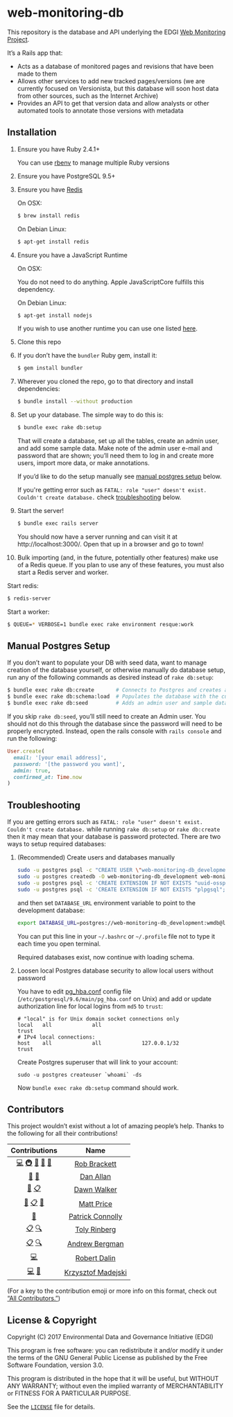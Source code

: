 # web-monitoring-db

This repository is the database and API underlying the EDGI [Web Monitoring Project](https://github.com/edgi-govdata-archiving/web-monitoring).

It’s a Rails app that:

- Acts as a database of monitored pages and revisions that have been made to them
- Allows other services to add new tracked pages/versions (we are currently focused on Versionista, but this database will soon host data from other sources, such as the Internet Archive)
- Provides an API to get that version data and allow analysts or other automated tools to annotate those versions with metadata


## Installation

1. Ensure you have Ruby 2.4.1+

   You can use [rbenv](https://github.com/rbenv/rbenv) to manage multiple Ruby versions

2. Ensure you have PostgreSQL 9.5+
3. Ensure you have [Redis](https://redis.io)

    On OSX:

    ```sh
    $ brew install redis
    ```

    On Debian Linux:

    ```sh
    $ apt-get install redis
    ```

4. Ensure you have a JavaScript Runtime

    On OSX:

    You do not need to do anything.  Apple JavaScriptCore fulfills this dependency.

    On Debian Linux:
    
    ```sh
    $ apt-get install nodejs
    ```
    If you wish to use another runtime you can use one listed [here](https://github.com/rails/execjs/blob/master/README.md).

5. Clone this repo
6. If you don’t have the `bundler` Ruby gem, install it:

    ```sh
    $ gem install bundler
    ```

7. Wherever you cloned the repo, go to that directory and install dependencies:

    ```sh
    $ bundle install --without production
    ```

8. Set up your database. The simple way to do this is:

    ```sh
    $ bundle exec rake db:setup
    ```

    That will create a database, set up all the tables, create an admin user, and add some sample data. Make note of the admin user e-mail and password that are shown; you’ll need them to log in and create more users, import more data, or make annotations.

    If you’d like to do the setup manually see [manual postgres setup](#manual-postgres-setup) below.
    
    If you're getting error such as `FATAL: role "user" doesn't exist. Couldn't create database.` check [troubleshooting](#troubleshooting) below. 

9. Start the server!

    ```sh
    $ bundle exec rails server
    ```

    You should now have a server running and can visit it at http://localhost:3000/. Open that up in a browser and go to town!

10. Bulk importing (and, in the future, potentially other features) make use of a
   Redis queue. If you plan to use any of these features, you must also start a
   Redis server and worker.

   Start redis:

   ```sh
   $ redis-server
   ```

   Start a worker:

   ```sh
   $ QUEUE=* VERBOSE=1 bundle exec rake environment resque:work
   ```

## Manual Postgres Setup

If you don’t want to populate your DB with seed data, want to manage creation of the database yourself, or otherwise manually do database setup, run any of the following commands as desired instead of `rake db:setup`:

```sh
$ bundle exec rake db:create       # Connects to Postgres and creates a new database
$ bundle exec rake db:schema:load  # Populates the database with the current schema
$ bundle exec rake db:seed         # Adds an admin user and sample data
```

If you skip `rake db:seed`, you’ll still need to create an Admin user. You should not do this through the database since the password will need to be properly encrypted. Instead, open the rails console with `rails console` and run the following:

```ruby
User.create(
  email: '[your email address]',
  password: '[the password you want]',
  admin: true,
  confirmed_at: Time.now
)
```

## Troubleshooting

If you are getting errors such as `FATAL: role "user" doesn't exist. Couldn't create database.` while running `rake db:setup` or `rake db:create` then it may mean that your database is password protected. There are two ways to setup required databases:
    
1. (Recommended) Create users and databases manually

    ```sh
    sudo -u postgres psql -c "CREATE USER \"web-monitoring-db_development\" WITH PASSWORD 'wmdb';"
    sudo -u postgres createdb -O web-monitoring-db_development web-monitoring-db_development -E utf-8
    sudo -u postgres psql -c 'CREATE EXTENSION IF NOT EXISTS "uuid-ossp";' web-monitoring-db_development
    sudo -u postgres psql -c 'CREATE EXTENSION IF NOT EXISTS "plpgsql";' web-monitoring-db_development
    ```
    
    and then set `DATABASE_URL` environment variable to point to the development database:
     
    ```sh
    export DATABASE_URL=postgres://web-monitoring-db_development:wmdb@localhost/web-monitoring-db_development
    ```
    
    You can put this line in your `~/.bashrc` or `~/.profile` file not to type it each time you open terminal. 
    
    Required databases exist, now continue with loading schema.

2. Loosen local Postgres database security to allow local users without password

    You have to edit [pg_hba.conf](https://www.postgresql.org/docs/9.6/static/auth-pg-hba-conf.html) config file (`/etc/postgresql/9.6/main/pg_hba.conf` on Unix) and add or update authorization line for local logins from `md5` to `trust`:
    
    ```
    # "local" is for Unix domain socket connections only
    local   all             all                                     trust
    # IPv4 local connections:
    host    all             all             127.0.0.1/32            trust
    ```   
    
    Create Postgres superuser that will link to your account:
    ```
    sudo -u postgres createuser `whoami` -ds
    ```
    
    Now `bundle exec rake db:setup` command should work.

## Contributors

This project wouldn’t exist without a lot of amazing people’s help. Thanks to the following for all their contributions!

<!-- ALL-CONTRIBUTORS-LIST:START -->
| Contributions | Name |
| :---: | :---: |
| [💻](# "Code") [🚇](# "Infrastructure") [📖](# "Documentation") [💬](# "Answering Questions") [👀](# "Reviewer") | [Rob Brackett](https://github.com/Mr0grog) |
| [📖](# "Documentation") [👀](# "Reviewer") | [Dan Allan](https://github.com/danielballan) |
| [📖](# "Documentation") [📋](# "Organizer") | [Dawn Walker](https://github.com/dcwalk) |
| [📖](# "Documentation") [📋](# "Organizer") [📢](# "Talks") | [Matt Price](https://github.com/titaniumbones) |
| [📖](# "Documentation") | [Patrick Connolly](https://github.com/patcon) |
| [📋](# "Organizer") [🔍](# "Funding/Grant Finder") | [Toly Rinberg](https://github.com/trinberg) |
| [📋](# "Organizer") [🔍](# "Funding/Grant Finder") | [Andrew Bergman](https://github.com/ambergman) |
| [💻](# "Code") | [Robert Dalin](https://github.com/rdalin82) |
| [💻](# "Code") [📖](# "Documentation") | [Krzysztof Madejski](https://github.com/KrzysztofMadejski) |
<!-- ALL-CONTRIBUTORS-LIST:END -->

(For a key to the contribution emoji or more info on this format, check out [“All Contributors.”](https://github.com/kentcdodds/all-contributors))


## License & Copyright

Copyright (C) 2017 Environmental Data and Governance Initiative (EDGI)

This program is free software: you can redistribute it and/or modify it under the terms of the GNU General Public License as published by the Free Software Foundation, version 3.0.

This program is distributed in the hope that it will be useful, but WITHOUT ANY WARRANTY; without even the implied warranty of MERCHANTABILITY or FITNESS FOR A PARTICULAR PURPOSE.

See the [`LICENSE`](https://github.com/edgi-govdata-archiving/webpage-versions-db/blob/master/LICENSE) file for details.
